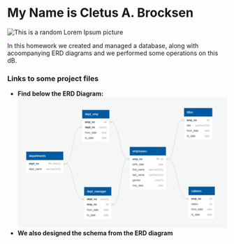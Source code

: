 <!DOCTYPE html>
<html lang="en-us">
<head>
  <meta charset="UTF-8">
  <title>SQL homework</title>
</head>

<body>
  <h1>My Name is Cletus A. Brocksen</h1>
  <img src="http://lorempixel.com/400/200" src="LoremIpsum" alt="This is a random Lorem Ipsum picture">
  <br>
  <p>In this homework we created and managed a database, along with acoompanying ERD diagrams and we performed some operations on this dB.</p>

  <h3>Links to some project files</h3>
  <ul>
    <li><strong>Find below the ERD Diagram:</strong><a href="#"><img src="Soln\ERD_CA.PNG"></a></li>
  <li><strong>We also designed the schema from the ERD diagram</strong></li>

  </ul>
  
</body>
</html>
